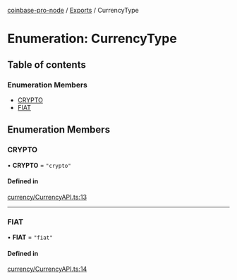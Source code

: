 [coinbase-pro-node](../README.md) / [Exports](../modules.md) / CurrencyType

# Enumeration: CurrencyType

## Table of contents

### Enumeration Members

- [CRYPTO](CurrencyType.md#crypto)
- [FIAT](CurrencyType.md#fiat)

## Enumeration Members

### CRYPTO

• **CRYPTO** = `"crypto"`

#### Defined in

[currency/CurrencyAPI.ts:13](https://github.com/bennycode/coinbase-pro-node/blob/dacd532/src/currency/CurrencyAPI.ts#L13)

---

### FIAT

• **FIAT** = `"fiat"`

#### Defined in

[currency/CurrencyAPI.ts:14](https://github.com/bennycode/coinbase-pro-node/blob/dacd532/src/currency/CurrencyAPI.ts#L14)
